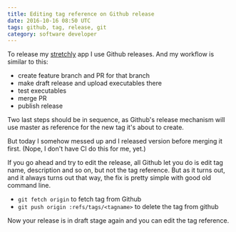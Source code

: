 ```yaml
---
title: Editing tag reference on Github release
date: 2016-10-16 08:50 UTC
tags: github, tag, release, git
category: software developer
---
```


To release my [stretchly](/stretchly) app I use Github releases. And my workflow is similar to this:

- create feature branch and PR for that branch
- make draft release and upload executables there
- test executables
- merge PR
- publish release

Two last steps should be in sequence, as Github's release mechanism will use master as reference for the new tag it's about to create.

But today I somehow messed up and I released version before merging it first. (Nope, I don't have CI do this for me, yet.)

If you go ahead and try to edit the release, all Github let you do is edit tag name, description and so on, but not the tag reference. But as it turns out, and it always turns out that way, the fix is pretty simple with good old command line.

- `git fetch origin` to fetch tag from Github
- `git push origin :refs/tags/<tagname>` to delete the tag from github

Now your release is in draft stage again and you can edit the tag reference.
